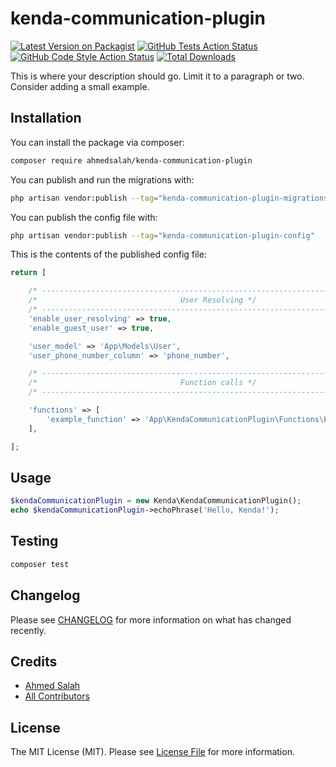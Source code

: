 # kenda-communication-plugin

[![Latest Version on Packagist](https://img.shields.io/packagist/v/ahmedsalah/kenda-communication-plugin.svg?style=flat-square)](https://packagist.org/packages/ahmedsalah/kenda-communication-plugin)
[![GitHub Tests Action Status](https://img.shields.io/github/actions/workflow/status/ahmedsalah/kenda-communication-plugin/run-tests.yml?branch=main&label=tests&style=flat-square)](https://github.com/ahmedsalah/kenda-communication-plugin/actions?query=workflow%3Arun-tests+branch%3Amain)
[![GitHub Code Style Action Status](https://img.shields.io/github/actions/workflow/status/ahmedsalah/kenda-communication-plugin/fix-php-code-style-issues.yml?branch=main&label=code%20style&style=flat-square)](https://github.com/ahmedsalah/kenda-communication-plugin/actions?query=workflow%3A"Fix+PHP+code+style+issues"+branch%3Amain)
[![Total Downloads](https://img.shields.io/packagist/dt/ahmedsalah/kenda-communication-plugin.svg?style=flat-square)](https://packagist.org/packages/ahmedsalah/kenda-communication-plugin)

This is where your description should go. Limit it to a paragraph or two. Consider adding a small example.


## Installation

You can install the package via composer:

```bash
composer require ahmedsalah/kenda-communication-plugin
```

You can publish and run the migrations with:

```bash
php artisan vendor:publish --tag="kenda-communication-plugin-migrations"
```

You can publish the config file with:

```bash
php artisan vendor:publish --tag="kenda-communication-plugin-config"
```

This is the contents of the published config file:

```php
return [

    /* -------------------------------------------------------------------------- */
    /*                                User Resolving */
    /* -------------------------------------------------------------------------- */
    'enable_user_resolving' => true,
    'enable_guest_user' => true,

    'user_model' => 'App\Models\User',
    'user_phone_number_column' => 'phone_number',

    /* -------------------------------------------------------------------------- */
    /*                                Function calls */
    /* -------------------------------------------------------------------------- */

    'functions' => [
        'example_function' => 'App\KendaCommunicationPlugin\Functions\ExampleFunction',
    ],

];
```

## Usage

```php
$kendaCommunicationPlugin = new Kenda\KendaCommunicationPlugin();
echo $kendaCommunicationPlugin->echoPhrase('Hello, Kenda!');
```

## Testing

```bash
composer test
```

## Changelog

Please see [CHANGELOG](CHANGELOG.md) for more information on what has changed recently.

## Credits

- [Ahmed Salah](https://github.com/ahmedsalah)
- [All Contributors](../../contributors)

## License

The MIT License (MIT). Please see [License File](LICENSE.md) for more information.
